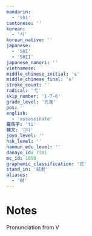```yaml
---
mandarin:
  - 'shì'
cantonese: ''
korean:
  - '시'
korean_native: ''
japanese:
  - 'SHI'
  - 'SHII'
japanese_nanori: ''
vietnamese:
middle_chinese_initial: 'ɕ'
middle_chinese_final: 'ɨ'
stroke_count: ''
radical: '弋'
skip_number: '1-7-6'
grade_level: '先進'
pos: ''
english:
  - 'assassinate'
羅馬字: 'ti'
韓文: '티'
joyo_level: ''
hsk_level: ''
hanmun_edu_level: ''
danayo_id: 7381
mc_id: 1050
graphemic_classification: '式'
stand_in: '弒君'
aliases:
  - '弑'
---
```


# Notes
Pronunciation from V
